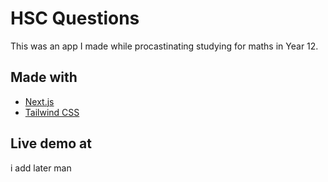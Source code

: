 # HSC Questions

This was an app I made while procastinating studying for maths in Year 12. 

## Made with

- [Next.js](https://nextjs.org)
- [Tailwind CSS](https://tailwindcss.com)

## Live demo at 
i add later man


